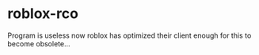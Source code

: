 ﻿# roblox-rco
Program is useless now roblox has optimized their client enough for this to become obsolete...
